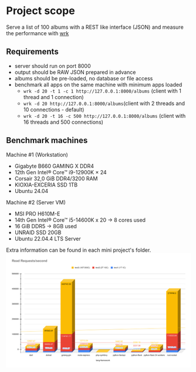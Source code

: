# Project scope

Serve a list of 100 albums with a REST like interface (JSON) and measure the performance with [wrk](https://github.com/wg/wrk)

## Requirements

* server should run on port 8000
* output should be RAW JSON prepared in advance
* albums should be pre-loaded, no database or file access
* benchmark all apps on the same machine with minimum apps loaded
  * `wrk -d 20 -t 1 -c 1 http://127.0.0.1:8000/albums` (client with 1 thread and 1 connection)
  * `wrk -d 20 http://127.0.0.1:8000/albums`(client with 2 threads and 10 connections - default)
  * `wrk -d 20 -t 16 -c 500 http://127.0.0.1:8000/albums` (client with 16 threads and 500 connections)

## Benchmark machines

Machine #1 (Workstation)

* Gigabyte B660 GAMING X DDR4
* 12th Gen Intel® Core™ i9-12900K × 24
* Corsair 32,0 GiB DDR4/3200 RAM
* KIOXIA-EXCERIA SSD 1TB
* Ubuntu 24.04

Machine #2 (Server VM)

* MSI PRO H610M-E 
* 14th Gen Intel® Core™ i5-14600K x 20 -> 8 cores used
* 16 GiB DDR5 -> 8GB used
* UNRAID SSD 20GB
* Ubuntu 22.04.4 LTS Server



Extra information can be found in each mini project's folder.
![Chart](chart.svg)
